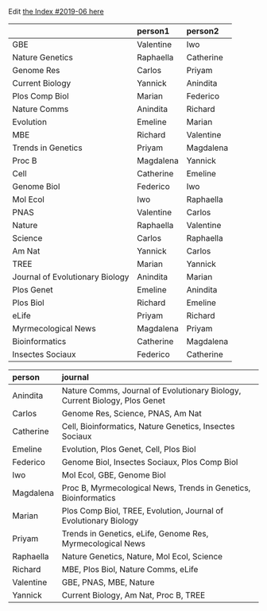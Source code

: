 Edit [the Index #2019-06 here](https://docs.google.com/document/d/1KyxL3iHWrWc_oA9iJ0FR7s75gkgw9cO9lr3DHdUo6lk/edit?usp=sharing)

|                                |person1   |person2   |
|:-------------------------------|:---------|:---------|
|GBE                             |Valentine |Iwo       |
|Nature Genetics                 |Raphaella |Catherine |
|Genome Res                      |Carlos    |Priyam    |
|Current Biology                 |Yannick   |Anindita  |
|Plos Comp Biol                  |Marian    |Federico  |
|Nature Comms                    |Anindita  |Richard   |
|Evolution                       |Emeline   |Marian    |
|MBE                             |Richard   |Valentine |
|Trends in Genetics              |Priyam    |Magdalena |
|Proc B                          |Magdalena |Yannick   |
|Cell                            |Catherine |Emeline   |
|Genome Biol                     |Federico  |Iwo       |
|Mol Ecol                        |Iwo       |Raphaella |
|PNAS                            |Valentine |Carlos    |
|Nature                          |Raphaella |Valentine |
|Science                         |Carlos    |Raphaella |
|Am Nat                          |Yannick   |Carlos    |
|TREE                            |Marian    |Yannick   |
|Journal of Evolutionary Biology |Anindita  |Marian    |
|Plos Genet                      |Emeline   |Anindita  |
|Plos Biol                       |Richard   |Emeline   |
|eLife                           |Priyam    |Richard   |
|Myrmecological News             |Magdalena |Priyam    |
|Bioinformatics                  |Catherine |Magdalena |
|Insectes Sociaux                |Federico  |Catherine |




|person    |journal                                                                    |
|:---------|:--------------------------------------------------------------------------|
|Anindita  |Nature Comms, Journal of Evolutionary Biology, Current Biology, Plos Genet |
|Carlos    |Genome Res, Science, PNAS, Am Nat                                          |
|Catherine |Cell, Bioinformatics, Nature Genetics, Insectes Sociaux                    |
|Emeline   |Evolution, Plos Genet, Cell, Plos Biol                                     |
|Federico  |Genome Biol, Insectes Sociaux, Plos Comp Biol                              |
|Iwo       |Mol Ecol, GBE, Genome Biol                                                 |
|Magdalena |Proc B, Myrmecological News, Trends in Genetics, Bioinformatics            |
|Marian    |Plos Comp Biol, TREE, Evolution, Journal of Evolutionary Biology           |
|Priyam    |Trends in Genetics, eLife, Genome Res, Myrmecological News                 |
|Raphaella |Nature Genetics, Nature, Mol Ecol, Science                                 |
|Richard   |MBE, Plos Biol, Nature Comms, eLife                                        |
|Valentine |GBE, PNAS, MBE, Nature                                                     |
|Yannick   |Current Biology, Am Nat, Proc B, TREE                                      |
